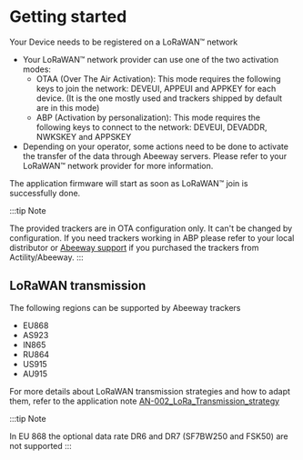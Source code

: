 # Getting started

Your Device needs to be registered on a LoRaWAN™ network

-   Your LoRaWAN™ network provider can use one of the two activation modes:
    -   OTAA (Over The Air Activation): This mode requires the following keys to join the network: DEVEUI, APPEUI and APPKEY for each device. (It is the one mostly used and trackers shipped by default are in this mode)
    -   ABP (Activation by personalization): This mode requires the following keys to connect to the network: DEVEUI, DEVADDR, NWKSKEY and APPSKEY
-   Depending on your operator, some actions need to be done to activate the transfer of the data through Abeeway servers. Please refer to your LoRaWAN™ network provider for more information.

The application firmware will start as soon as LoRaWAN™ join is successfully done.

:::tip Note

The provided trackers are in OTA configuration only. It can't be
changed by configuration. If you need trackers working in ABP please
refer to your local distributor or [Abeeway support](../../../../troubleshooting-support/faq.md) if you purchased
the trackers from Actility/Abeeway.
:::

## LoRaWAN transmission

The following regions can be supported by Abeeway trackers

-   EU868
-   AS923
-   IN865
-   RU864
-   US915
-   AU915

For more details about LoRaWAN transmission strategies and how to adapt them, refer to the
application note [AN-002_LoRa_Transmission_strategy](../../../../documentation-library/abeeway-trackers-documentation#application-notes)

:::tip Note

In EU 868 the optional data rate DR6 and DR7 (SF7BW250 and FSK50) are not supported
:::
